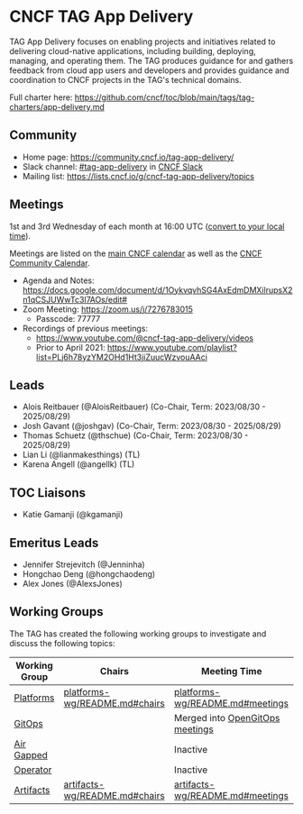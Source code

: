 # CNCF TAG App Delivery

TAG App Delivery focuses on enabling projects and initiatives related to
delivering cloud-native applications, including building, deploying, managing,
and operating them. The TAG produces guidance for and gathers feedback from
cloud app users and developers and provides guidance and coordination to CNCF
projects in the TAG's technical domains.

Full charter here: <https://github.com/cncf/toc/blob/main/tags/tag-charters/app-delivery.md>

## Community

* Home page: <https://community.cncf.io/tag-app-delivery/>
* Slack channel: [#tag-app-delivery](https://cloud-native.slack.com/messages/CL3SL0CP5) in [CNCF Slack](https://slack.cncf.io/)
* Mailing list: <https://lists.cncf.io/g/cncf-tag-app-delivery/topics>

## Meetings

1st and 3rd Wednesday of each month at 16:00 UTC ([convert to your local
time](https://dateful.com/convert/utc?t=16)).

Meetings are listed on the [main CNCF calendar](https://www.cncf.io/calendar/)
as well as the [CNCF Community Calendar](https://community.cncf.io/tag-app-delivery/).

* Agenda and Notes: <https://docs.google.com/document/d/1OykvqvhSG4AxEdmDMXilrupsX2n1qCSJUWwTc3I7AOs/edit#>
* Zoom Meeting: <https://zoom.us/j/7276783015>
    * Passcode: 77777
* Recordings of previous meetings:
    * <https://www.youtube.com/@cncf-tag-app-delivery/videos>
    * Prior to April 2021: <https://www.youtube.com/playlist?list=PLj6h78yzYM2OHd1Ht3jiZuucWzvouAAci>

## Leads

- Alois Reitbauer (@AloisReitbauer) (Co-Chair, Term: 2023/08/30 - 2025/08/29)
- Josh Gavant (@joshgav) (Co-Chair, Term: 2023/08/30 - 2025/08/29)
- Thomas Schuetz (@thschue) (Co-Chair, Term: 2023/08/30 - 2025/08/29)
- Lian Li (@lianmakesthings) (TL)
- Karena Angell (@angellk) (TL)

## TOC Liaisons
- Katie Gamanji (@kgamanji)

## Emeritus Leads
- Jennifer Strejevitch (@Jenninha)
- Hongchao Deng (@hongchaodeng)
- Alex Jones (@AlexsJones)

## Working Groups

The TAG has created the following working groups to investigate and discuss the following topics:

| Working Group                                                                  | Chairs                                                           | Meeting Time                                                         |
|--------------------------------------------------------------------------------|------------------------------------------------------------------|----------------------------------------------------------------------|
| [Platforms](https://github.com/cncf/tag-app-delivery/tree/main/platforms-wg)   | [platforms-wg/README.md#chairs](./platforms-wg/README.md#chairs) | [platforms-wg/README.md#meetings](./platforms-wg/README.md#meetings) |
| [GitOps](https://github.com/cncf/tag-app-delivery/tree/main/gitops-wg) | | Merged into [OpenGitOps meetings](https://github.com/open-gitops/.github/blob/main/CONTRIBUTING.md#meetings) |
| [Air Gapped](https://github.com/cncf/tag-app-delivery/tree/main/air-gapped-wg) |                                                                  | Inactive                                                             |
| [Operator](https://github.com/cncf/tag-app-delivery/tree/main/operator-wg)     |                                                                  | Inactive                                                             |
|[Artifacts](artifacts-wg/README.md) | [artifacts-wg/README.md#chairs](./artifacts-wg/README.md#chairs) | [artifacts-wg/README.md#meetings](./artifacts-wg/README.md#meetings) |

